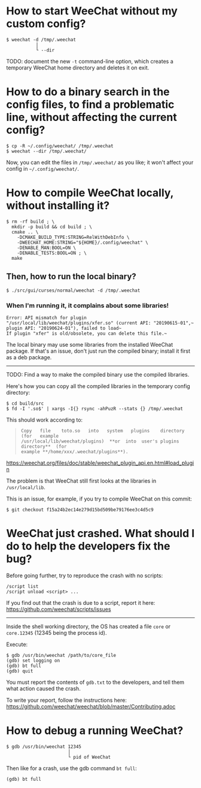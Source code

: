 # How to start WeeChat without my custom config?

    $ weechat -d /tmp/.weechat
               │
               └ --dir

TODO:  document the  new `-t`  command-line  option, which  creates a  temporary
WeeChat home directory and deletes it on exit.

# How to do a binary search in the config files, to find a problematic line, without affecting the current config?

    $ cp -R ~/.config/weechat/ /tmp/.weechat
    $ weechat --dir /tmp/.weechat/

Now, you  can edit the  files in `/tmp/.weechat/` as  you like; it  won't affect
your config in `~/.config/weechat/`.

##
# How to compile WeeChat locally, without installing it?

    $ rm -rf build ; \
      mkdir -p build && cd build ; \
      cmake .. \
        -DCMAKE_BUILD_TYPE:STRING=RelWithDebInfo \
        -DWEECHAT_HOME:STRING="${HOME}/.config/weechat" \
        -DENABLE_MAN:BOOL=ON \
        -DENABLE_TESTS:BOOL=ON ; \
      make

## Then, how to run the local binary?

    $ ./src/gui/curses/normal/weechat -d /tmp/.weechat

### When I'm running it, it complains about some libraries!

    Error: API mismatch for plugin "/usr/local/lib/weechat/plugins/xfer.so" (current API: "20190615-01",~
    plugin API: "20190624-01"), failed to load~
    If plugin "xfer" is old/obsolete, you can delete this file.~

The local binary may use some libraries from the installed WeeChat package.
If that's an  issue, don't just run  the compiled binary; install it  first as a
deb package.

---

TODO: Find a way to make the compiled binary use the compiled libraries.

Here's  how you  can copy  all the  compiled libraries  in the  temporary config
directory:

    $ cd build/src
    $ fd -I '.so$' | xargs -I{} rsync -ahPuzR --stats {} /tmp/.weechat

This should work according to:

>     Copy   file    toto.so   into   system   plugins    directory   (for   example
>     /usr/local/lib/weechat/plugins)  **or  into  user's plugins  directory**  (for
>     example **/home/xxx/.weechat/plugins**).

<https://weechat.org/files/doc/stable/weechat_plugin_api.en.html#load_plugin>

The problem is that WeeChat still first looks at the libraries in `/usr/local/lib`.

This is an issue, for example, if you try to compile WeeChat on this commit:

    $ git checkout f15a24b2ec14e279d15bd509be79176ee3c4d5c9

##
# WeeChat just crashed.  What should I do to help the developers fix the bug?

Before going further, try to reproduce the crash with no scripts:

    /script list
    /script unload <script> ...

If you find out that the crash is due to a script, report it here:
<https://github.com/weechat/scripts/issues>

---

Inside  the  shell working  directory,  the  OS has  created  a  file `core`  or
`core.12345` (12345 being the process id).

Execute:

    $ gdb /usr/bin/weechat /path/to/core_file
    (gdb) set logging on
    (gdb) bt full
    (gdb) quit

You must report the contents of `gdb.txt`  to the developers, and tell them what
action caused the crash.

To write your report, follow the instructions here:
<https://github.com/weechat/weechat/blob/master/Contributing.adoc>

# How to debug a running WeeChat?

    $ gdb /usr/bin/weechat 12345
                           │
                           └ pid of WeeChat

Then like for a crash, use the gdb command `bt full`:

    (gdb) bt full

